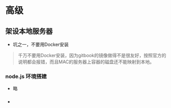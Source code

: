 # 高级

## 架设本地服务器

* 坑之一，不要用Docker安装
> 千万不要用Docker安装，因为gitbook的镜像做得不是很友好，按照官方的说明都会报错，而且MAC的服务器上容器的磁盘还不能映射到本地。


### node.js 环境搭建
* 略

###
*   